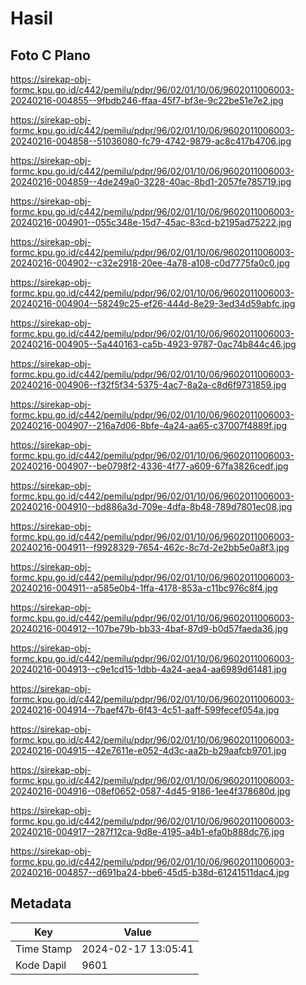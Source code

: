 # Hasil

## Foto C Plano

https://sirekap-obj-formc.kpu.go.id/c442/pemilu/pdpr/96/02/01/10/06/9602011006003-20240216-004855--9fbdb246-ffaa-45f7-bf3e-9c22be51e7e2.jpg

https://sirekap-obj-formc.kpu.go.id/c442/pemilu/pdpr/96/02/01/10/06/9602011006003-20240216-004858--51036080-fc79-4742-9879-ac8c417b4706.jpg

https://sirekap-obj-formc.kpu.go.id/c442/pemilu/pdpr/96/02/01/10/06/9602011006003-20240216-004859--4de249a0-3228-40ac-8bd1-2057fe785719.jpg

https://sirekap-obj-formc.kpu.go.id/c442/pemilu/pdpr/96/02/01/10/06/9602011006003-20240216-004901--055c348e-15d7-45ac-83cd-b2195ad75222.jpg

https://sirekap-obj-formc.kpu.go.id/c442/pemilu/pdpr/96/02/01/10/06/9602011006003-20240216-004902--c32e2918-20ee-4a78-a108-c0d7775fa0c0.jpg

https://sirekap-obj-formc.kpu.go.id/c442/pemilu/pdpr/96/02/01/10/06/9602011006003-20240216-004904--58249c25-ef26-444d-8e29-3ed34d59abfc.jpg

https://sirekap-obj-formc.kpu.go.id/c442/pemilu/pdpr/96/02/01/10/06/9602011006003-20240216-004905--5a440163-ca5b-4923-9787-0ac74b844c46.jpg

https://sirekap-obj-formc.kpu.go.id/c442/pemilu/pdpr/96/02/01/10/06/9602011006003-20240216-004906--f32f5f34-5375-4ac7-8a2a-c8d6f9731859.jpg

https://sirekap-obj-formc.kpu.go.id/c442/pemilu/pdpr/96/02/01/10/06/9602011006003-20240216-004907--216a7d06-8bfe-4a24-aa65-c37007f4889f.jpg

https://sirekap-obj-formc.kpu.go.id/c442/pemilu/pdpr/96/02/01/10/06/9602011006003-20240216-004907--be0798f2-4336-4f77-a609-67fa3826cedf.jpg

https://sirekap-obj-formc.kpu.go.id/c442/pemilu/pdpr/96/02/01/10/06/9602011006003-20240216-004910--bd886a3d-709e-4dfa-8b48-789d7801ec08.jpg

https://sirekap-obj-formc.kpu.go.id/c442/pemilu/pdpr/96/02/01/10/06/9602011006003-20240216-004911--f9928329-7654-462c-8c7d-2e2bb5e0a8f3.jpg

https://sirekap-obj-formc.kpu.go.id/c442/pemilu/pdpr/96/02/01/10/06/9602011006003-20240216-004911--a585e0b4-1ffa-4178-853a-c11bc976c8f4.jpg

https://sirekap-obj-formc.kpu.go.id/c442/pemilu/pdpr/96/02/01/10/06/9602011006003-20240216-004912--107be79b-bb33-4baf-87d9-b0d57faeda36.jpg

https://sirekap-obj-formc.kpu.go.id/c442/pemilu/pdpr/96/02/01/10/06/9602011006003-20240216-004913--c9e1cd15-1dbb-4a24-aea4-aa6989d61481.jpg

https://sirekap-obj-formc.kpu.go.id/c442/pemilu/pdpr/96/02/01/10/06/9602011006003-20240216-004914--7baef47b-6f43-4c51-aaff-599fecef054a.jpg

https://sirekap-obj-formc.kpu.go.id/c442/pemilu/pdpr/96/02/01/10/06/9602011006003-20240216-004915--42e7611e-e052-4d3c-aa2b-b29aafcb9701.jpg

https://sirekap-obj-formc.kpu.go.id/c442/pemilu/pdpr/96/02/01/10/06/9602011006003-20240216-004916--08ef0652-0587-4d45-9186-1ee4f378680d.jpg

https://sirekap-obj-formc.kpu.go.id/c442/pemilu/pdpr/96/02/01/10/06/9602011006003-20240216-004917--287f12ca-9d8e-4195-a4b1-efa0b888dc76.jpg

https://sirekap-obj-formc.kpu.go.id/c442/pemilu/pdpr/96/02/01/10/06/9602011006003-20240216-004857--d691ba24-bbe6-45d5-b38d-61241511dac4.jpg


## Metadata

| Key        | Value               |
| ---------- | ------------------- |
| Time Stamp | 2024-02-17 13:05:41 |
| Kode Dapil | 9601                |



